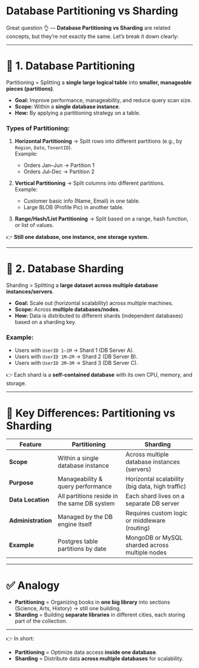 # Database Partitioning vs Sharding

Great question 👌 — **Database Partitioning vs Sharding** are related concepts, but they’re not exactly the same. Let’s break it down clearly:

---

# 🔑 **1. Database Partitioning**
Partitioning = Splitting a **single large logical table** into **smaller, manageable pieces (partitions)**.  

- **Goal:** Improve performance, manageability, and reduce query scan size.  
- **Scope:** Within a **single database instance**.  
- **How:** By applying a partitioning strategy on a table.

### Types of Partitioning:
1. **Horizontal Partitioning** → Split rows into different partitions (e.g., by `Region`, `Date`, `TenantID`).  
   Example:  
   - Orders Jan–Jun → Partition 1  
   - Orders Jul–Dec → Partition 2  

2. **Vertical Partitioning** → Split columns into different partitions.  
   Example:  
   - Customer basic info (Name, Email) in one table.  
   - Large BLOB (Profile Pic) in another table.  

3. **Range/Hash/List Partitioning** → Split based on a range, hash function, or list of values.  

👉 **Still one database, one instance, one storage system.**

---

# 🔑 **2. Database Sharding**
Sharding = Splitting a **large dataset across multiple database instances/servers**.  

- **Goal:** Scale out (horizontal scalability) across multiple machines.  
- **Scope:** Across **multiple databases/nodes**.  
- **How:** Data is distributed to different shards (independent databases) based on a sharding key.

### Example:
- Users with `UserID 1–1M` → Shard 1 (DB Server A).  
- Users with `UserID 1M–2M` → Shard 2 (DB Server B).  
- Users with `UserID 2M–3M` → Shard 3 (DB Server C).  

👉 Each shard is a **self-contained database** with its own CPU, memory, and storage.  

---

# 🔑 **Key Differences: Partitioning vs Sharding**

| Feature              | Partitioning                                   | Sharding                                         |
|-----------------------|-----------------------------------------------|-------------------------------------------------|
| **Scope**            | Within a single database instance              | Across multiple database instances (servers)    |
| **Purpose**          | Manageability & query performance              | Horizontal scalability (big data, high traffic) |
| **Data Location**    | All partitions reside in the same DB system    | Each shard lives on a separate DB server        |
| **Administration**   | Managed by the DB engine itself                | Requires custom logic or middleware (routing)   |
| **Example**          | Postgres table partitions by date              | MongoDB or MySQL sharded across multiple nodes  |

---

# ✅ Analogy
- **Partitioning** = Organizing books in **one big library** into sections (Science, Arts, History) → still one building.  
- **Sharding** = Building **separate libraries** in different cities, each storing part of the collection.  

---

👉 In short:  
- **Partitioning** = Optimize data access **inside one database**.  
- **Sharding** = Distribute data **across multiple databases** for scalability.  
